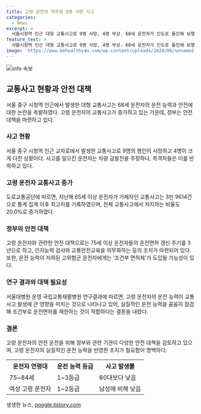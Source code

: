```yaml
---
title: 고령 운전자 역주행 9명 사망 사고
categories:
  - News
excerpt: >
  서울시청역 인근 대형 교통사고로 9명 사망, 4명 부상. 68세 운전자가 인도로 돌진해 보행자를 친 후 멈춰 섰다. 운전자는 급발진을 주장하나 목격자들은 뭔가에 충돌 후 멈췄다고 주장. 최근 65세 이상 운전자 가해사고가 증가하며 고령 운전자의 운전면허 갱신 주기가 논란. 현재 고령 운전자들은 인지능력 검사와 교통안전교육을 받아야 하고, 조건부 면허제 도입도 검토 중. 연구결과에 따르면 연령보다 운전 능력이 사고에 큰 영향을 미치며, 고령 운전자들의 운전 능력을 꼼꼼히 점검하는 것이 필요하다는 결론.
feature_text: >
  서울시청역 인근 대형 교통사고로 9명 사망, 4명 부상. 68세 운전자가 인도로 돌진해 보행자를 친 후 멈춰 섰다. 운전자는 급발진을 주장하나 목격자들은 뭔가에 충돌 후 멈췄다고 주장. 최근 65세 이상 운전자 가해사고가 증가하며 고령 운전자의 운전면허 갱신 주기가 논란. 현재 고령 운전자들은 인지능력 검사와 교통안전교육을 받아야 하고, 조건부 면허제 도입도 검토 중. 연구결과에 따르면 연령보다 운전 능력이 사고에 큰 영향을 미치며, 고령 운전자들의 운전 능력을 꼼꼼히 점검하는 것이 필요하다는 결론.
image: 'https://www.behealthy4u.com/wp-content/uploads/2024/06/unnamed-file.png'
---
```


<p><img src="https://www.behealthy4u.com/wp-content/uploads/2024/06/unnamed-file.png" alt="info 속보" /></p>

<h2 data-ke-size="size26">교통사고 현황과 안전 대책</h2>

<p data-ke-size="size16">서울 중구 시청역 인근에서 발생한 대형 교통사고는 68세 운전자의 운전 능력과 안전에 대한 논란을 촉발하였다. 고령 운전자의 교통사고가 증가하고 있는 가운데, 정부는 안전 대책을 마련하고 있다.</p>

<h3>사고 현황</h3>

<p data-ke-size="size16">서울 중구 시청역 인근 교차로에서 발생한 교통사고로 9명의 행인이 사망하고 4명이 크게 다친 상황이다. 사고를 일으킨 운전자는 차량 급발진을 주장하나, 목격자들은 이를 반박하고 있다.</p>

<h3>고령 운전자 교통사고 증가</h3>

<p data-ke-size="size16">도로교통공단에 따르면, 지난해 65세 이상 운전자가 가해자인 교통사고는 3만 9614건으로 통계 집계 이후 최고치를 기록하였으며, 전체 교통사고에서 차지하는 비율도 20.0%로 증가하였다.</p>

<h3>정부의 안전 대책</h3>

<p data-ke-size="size16">고령 운전자와 관련한 안전 대책으로는 75세 이상 운전자들의 운전면허 갱신 주기를 3년으로 하고, 인지능력 검사와 교통안전교육을 의무화하는 등의 조치가 마련되어 있다. 또한, 운전 능력이 저하된 고위험군 운전자에게는 '조건부 면허제'가 도입될 가능성이 있다.</p>

<h3>연구 결과와 대책 필요성</h3>

<p data-ke-size="size16">서울대병원 운영 국립교통재활병원 연구결과에 따르면, 고령 운전자의 운전 능력이 교통사고 발생에 큰 영향을 미치는 것으로 나타나고 있어, 실질적인 운전 능력을 꼼꼼히 점검해 조건부로 운전면허를 제한하는 것이 적합하다는 결론을 내렸다.</p>

<h3>결론</h3>

<p data-ke-size="size16">고령 운전자의 안전 운전을 위해 정부와 관련 기관이 다양한 안전 대책을 검토하고 있으며, 고령 운전자의 실질적인 운전 능력을 반영한 조치가 필요함이 명백하다.</p>

<table>
  <tr>
    <th><b>운전자 연령대</b></th>
    <th><b>운전 능력 등급</b></th>
    <th><b>사고 발생률</b></th>
  </tr>
  <tr>
    <td>75~84세</td>
    <td>1~3등급</td>
    <td>60대보다 낮음</td>
  </tr>
  <tr>
    <td>여성 고령 운전자</td>
    <td>1~2등급</td>
    <td>남성에 비해 낮음</td>
  </tr>
</table>
생생한 뉴스, <a href="https://qoogle.tistory.com" rel="dofollow">qoogle.tistory.com</a>


